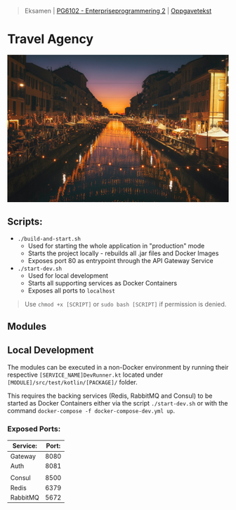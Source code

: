 > Eksamen | [PG6102 - Enterpriseprogrammering 2](https://old.kristiania.no/emnebeskrivelse-2-2/?kode=PG6102&arstall=2020&terminkode=H%C3%98ST) | [Oppgavetekst](./docs/PG6102_enterpriseprogramming2_exam_2020_fall.pdf)
# Travel Agency
![Travel Agenct Photo - taken by Cristina Gottardi on Unsplash](./docs/travel-agency_by-cristina-gottardi.jpg)

## Scripts:
* `./build-and-start.sh`
    * Used for starting the whole application in "production" mode
    * Starts the project locally - rebuilds all .jar files and Docker Images
    * Exposes port 80 as entrypoint through the API Gateway Service
* `./start-dev.sh`
    * Used for local development
    * Starts all supporting services as Docker Containers
    * Exposes all ports to `localhost`
> Use `chmod +x [SCRIPT]` or `sudo bash [SCRIPT]` if permission is denied.

## Modules

## Local Development
The modules can be executed in a non-Docker environment by running their respective `[SERVICE_NAME]DevRunner.kt` located under `[MODULE]/src/test/kotlin/[PACKAGE]/` folder.

This requires the backing services (Redis, RabbitMQ and Consul) to be started as Docker Containers either via the script `./start-dev.sh` or with the command `docker-compose -f docker-compose-dev.yml up`.

### Exposed Ports:
| Service:  | Port: |
| ---       | ---   |
| Gateway   | 8080  |
| Auth      | 8081  |
|           |       |
| Consul    | 8500  |
| Redis     | 6379  |
| RabbitMQ  | 5672  |
